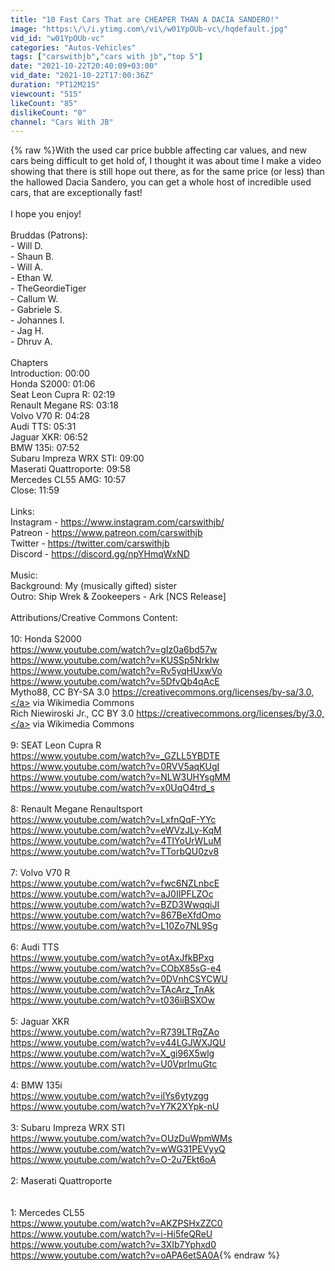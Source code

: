 ```yaml
---
title: "10 Fast Cars That are CHEAPER THAN A DACIA SANDERO!"
image: "https:\/\/i.ytimg.com\/vi\/w01YpOUb-vc\/hqdefault.jpg"
vid_id: "w01YpOUb-vc"
categories: "Autos-Vehicles"
tags: ["carswithjb","cars with jb","top 5"]
date: "2021-10-22T20:40:09+03:00"
vid_date: "2021-10-22T17:00:36Z"
duration: "PT12M21S"
viewcount: "515"
likeCount: "85"
dislikeCount: "0"
channel: "Cars With JB"
---
```

{% raw %}With the used car price bubble affecting car values, and new cars being difficult to get hold of, I thought it was about time I make a video showing that there is still hope out there, as for the same price (or less) than the hallowed Dacia Sandero, you can get a whole host of incredible used cars, that are exceptionally fast!<br /><br />I hope you enjoy!<br /><br />Bruddas (Patrons):<br />- Will D.<br />- Shaun B. <br />- Will A.<br />- Ethan W.<br />- TheGeordieTiger<br />- Callum W.<br />- Gabriele S.<br />- Johannes I.<br />- Jag H.<br />- Dhruv A.<br /><br />Chapters<br />Introduction: 00:00<br />Honda S2000: 01:06<br />Seat Leon Cupra R: 02:19<br />Renault Megane RS: 03:18<br />Volvo V70 R: 04:28<br />Audi TTS: 05:31<br />Jaguar XKR: 06:52<br />BMW 135i: 07:52<br />Subaru Impreza WRX STI: 09:00<br />Maserati Quattroporte: 09:58<br />Mercedes CL55 AMG: 10:57<br />Close: 11:59<br /><br />Links:<br />Instagram - <a rel="nofollow" target="blank" href="https://www.instagram.com/carswithjb/">https://www.instagram.com/carswithjb/</a>  <br />Patreon - <a rel="nofollow" target="blank" href="https://www.patreon.com/carswithjb">https://www.patreon.com/carswithjb</a>  <br />Twitter -  <a rel="nofollow" target="blank" href="https://twitter.com/carswithjb">https://twitter.com/carswithjb</a> <br />Discord - <a rel="nofollow" target="blank" href="https://discord.gg/npYHmqWxND">https://discord.gg/npYHmqWxND</a><br /><br />Music:<br />Background: My (musically gifted) sister<br />Outro: Ship Wrek &amp; Zookeepers - Ark [NCS Release]<br /><br />Attributions/Creative Commons Content:<br /><br />10: Honda S2000<br /><a rel="nofollow" target="blank" href="https://www.youtube.com/watch?v=gIz0a6bd57w">https://www.youtube.com/watch?v=gIz0a6bd57w</a><br /><a rel="nofollow" target="blank" href="https://www.youtube.com/watch?v=KUSSp5NrkIw">https://www.youtube.com/watch?v=KUSSp5NrkIw</a><br /><a rel="nofollow" target="blank" href="https://www.youtube.com/watch?v=Rv5yqHUxwVo">https://www.youtube.com/watch?v=Rv5yqHUxwVo</a><br /><a rel="nofollow" target="blank" href="https://www.youtube.com/watch?v=5DfvQb4qAcE">https://www.youtube.com/watch?v=5DfvQb4qAcE</a><br />Mytho88, CC BY-SA 3.0 <a rel="nofollow" target="blank" href="https://creativecommons.org/licenses/by-sa/3.0,">https://creativecommons.org/licenses/by-sa/3.0,</a> via Wikimedia Commons<br />Rich Niewiroski Jr., CC BY 3.0 <a rel="nofollow" target="blank" href="https://creativecommons.org/licenses/by/3.0,">https://creativecommons.org/licenses/by/3.0,</a> via Wikimedia Commons<br /><br />9: SEAT Leon Cupra R<br /><a rel="nofollow" target="blank" href="https://www.youtube.com/watch?v=_GZLL5YBDTE">https://www.youtube.com/watch?v=_GZLL5YBDTE</a><br /><a rel="nofollow" target="blank" href="https://www.youtube.com/watch?v=0RVV5aqKUgI">https://www.youtube.com/watch?v=0RVV5aqKUgI</a><br /><a rel="nofollow" target="blank" href="https://www.youtube.com/watch?v=NLW3UHYsgMM">https://www.youtube.com/watch?v=NLW3UHYsgMM</a> <br /><a rel="nofollow" target="blank" href="https://www.youtube.com/watch?v=x0UqO4trd_s">https://www.youtube.com/watch?v=x0UqO4trd_s</a> <br /><br />8: Renault Megane Renaultsport<br /><a rel="nofollow" target="blank" href="https://www.youtube.com/watch?v=LxfnQqF-YYc">https://www.youtube.com/watch?v=LxfnQqF-YYc</a><br /><a rel="nofollow" target="blank" href="https://www.youtube.com/watch?v=eWVzJLy-KqM">https://www.youtube.com/watch?v=eWVzJLy-KqM</a><br /><a rel="nofollow" target="blank" href="https://www.youtube.com/watch?v=4TIYoUrWLuM">https://www.youtube.com/watch?v=4TIYoUrWLuM</a><br /><a rel="nofollow" target="blank" href="https://www.youtube.com/watch?v=TTorbQU0zv8">https://www.youtube.com/watch?v=TTorbQU0zv8</a> <br /><br />7: Volvo V70 R<br /><a rel="nofollow" target="blank" href="https://www.youtube.com/watch?v=fwc6NZLnbcE">https://www.youtube.com/watch?v=fwc6NZLnbcE</a><br /><a rel="nofollow" target="blank" href="https://www.youtube.com/watch?v=aJ0IIPFLZOc">https://www.youtube.com/watch?v=aJ0IIPFLZOc</a><br /><a rel="nofollow" target="blank" href="https://www.youtube.com/watch?v=BZD3WwqqiJI">https://www.youtube.com/watch?v=BZD3WwqqiJI</a><br /><a rel="nofollow" target="blank" href="https://www.youtube.com/watch?v=867BeXfdOmo">https://www.youtube.com/watch?v=867BeXfdOmo</a><br /><a rel="nofollow" target="blank" href="https://www.youtube.com/watch?v=L10Zo7NL9Sg">https://www.youtube.com/watch?v=L10Zo7NL9Sg</a><br /><br />6: Audi TTS<br /><a rel="nofollow" target="blank" href="https://www.youtube.com/watch?v=otAxJfkBPxg">https://www.youtube.com/watch?v=otAxJfkBPxg</a><br /><a rel="nofollow" target="blank" href="https://www.youtube.com/watch?v=CObX85sG-e4">https://www.youtube.com/watch?v=CObX85sG-e4</a><br /><a rel="nofollow" target="blank" href="https://www.youtube.com/watch?v=0DVnhCSYCWU">https://www.youtube.com/watch?v=0DVnhCSYCWU</a><br /><a rel="nofollow" target="blank" href="https://www.youtube.com/watch?v=TAcArz_TnAk">https://www.youtube.com/watch?v=TAcArz_TnAk</a><br /><a rel="nofollow" target="blank" href="https://www.youtube.com/watch?v=t036iiBSXOw">https://www.youtube.com/watch?v=t036iiBSXOw</a><br /><br />5: Jaguar XKR<br /><a rel="nofollow" target="blank" href="https://www.youtube.com/watch?v=R739LTRgZAo">https://www.youtube.com/watch?v=R739LTRgZAo</a><br /><a rel="nofollow" target="blank" href="https://www.youtube.com/watch?v=v44LGJWXJQU">https://www.youtube.com/watch?v=v44LGJWXJQU</a><br /><a rel="nofollow" target="blank" href="https://www.youtube.com/watch?v=X_gi96X5wlg">https://www.youtube.com/watch?v=X_gi96X5wlg</a><br /><a rel="nofollow" target="blank" href="https://www.youtube.com/watch?v=U0VprImuGtc">https://www.youtube.com/watch?v=U0VprImuGtc</a><br /><br />4: BMW 135i<br /><a rel="nofollow" target="blank" href="https://www.youtube.com/watch?v=ilYs6ytyzgg">https://www.youtube.com/watch?v=ilYs6ytyzgg</a><br /><a rel="nofollow" target="blank" href="https://www.youtube.com/watch?v=Y7K2XYpk-nU">https://www.youtube.com/watch?v=Y7K2XYpk-nU</a><br /><br />3: Subaru Impreza WRX STI<br /><a rel="nofollow" target="blank" href="https://www.youtube.com/watch?v=OUzDuWpmWMs">https://www.youtube.com/watch?v=OUzDuWpmWMs</a><br /><a rel="nofollow" target="blank" href="https://www.youtube.com/watch?v=wWG31PEVyyQ">https://www.youtube.com/watch?v=wWG31PEVyyQ</a><br /><a rel="nofollow" target="blank" href="https://www.youtube.com/watch?v=O-2u7Ekt6oA">https://www.youtube.com/watch?v=O-2u7Ekt6oA</a> <br /><br />2: Maserati Quattroporte<br /><br /><br />1: Mercedes CL55<br /><a rel="nofollow" target="blank" href="https://www.youtube.com/watch?v=AKZPSHxZZC0">https://www.youtube.com/watch?v=AKZPSHxZZC0</a><br /><a rel="nofollow" target="blank" href="https://www.youtube.com/watch?v=i-Hi5feQReU">https://www.youtube.com/watch?v=i-Hi5feQReU</a><br /><a rel="nofollow" target="blank" href="https://www.youtube.com/watch?v=3XIb7Yphxd0">https://www.youtube.com/watch?v=3XIb7Yphxd0</a><br /><a rel="nofollow" target="blank" href="https://www.youtube.com/watch?v=oAPA6etSA0A">https://www.youtube.com/watch?v=oAPA6etSA0A</a>{% endraw %}

